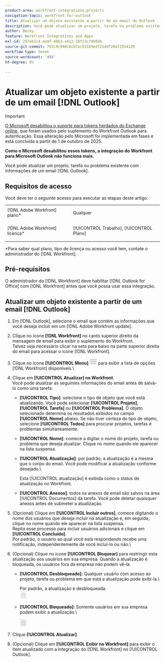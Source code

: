 ```yaml
---
product-area: workfront-integrations;projects
navigation-topic: workfront-for-outlook
title: Atualizar um objeto existente a partir de um email do Outlook
description: Você pode atualizar um projeto, tarefa ou problema existente com informações de um email do Outlook.
author: Becky
feature: Workfront Integrations and Apps
exl-id: 297eb1c4-ee9f-4bb3-a412-18f23c74b0eb
source-git-commit: 793c8c940c8cb7ac53169edf21ddf28af2554120
workflow-type: tm+mt
source-wordcount: '493'
ht-degree: 0%

---
```


# Atualizar um objeto existente a partir de um email [!DNL Outlook]

>[!IMPORTANT]
>
>[O Microsoft desabilitou o suporte para tokens herdados do Exchange online](https://learn.microsoft.com/en-us/office/dev/add-ins/outlook/faq-nested-app-auth-outlook-legacy-tokens), que foram usados pelo suplemento do Workfront Outlook para autenticação. Essa alteração pelo Microsoft foi implementada em fases e está concluída a partir de 1 de outubro de 2025.
>
>**Como o Microsoft desabilitou esses tokens, a integração do Workfront para Microsoft Outlook não funciona mais.**

Você pode atualizar um projeto, tarefa ou problema existente com informações de um email [!DNL Outlook].

## Requisitos de acesso

Você deve ter o seguinte acesso para executar as etapas deste artigo:

<table style="table-layout:auto"> 
 <col> 
 <col> 
 <tbody> 
  <tr> 
   <td role="rowheader">[!DNL Adobe Workfront] plano*</td> 
   <td> <p>Qualquer</p> </td> 
  </tr> 
  <tr> 
   <td role="rowheader">[!DNL Adobe Workfront] licença*</td> 
   <td> <p>[!UICONTROL Trabalho], [!UICONTROL Plano]</p> </td> 
  </tr> 
 </tbody> 
</table>

&#42;Para saber qual plano, tipo de licença ou acesso você tem, contate o administrador do [!DNL Workfront].

## Pré-requisitos

O administrador do [!DNL Workfront] deve habilitar [!DNL Outlook for Office] com [!DNL Workfront] antes que você possa usar essa integração.

## Atualizar um objeto existente a partir de um email [!DNL Outlook]

1. Em [!DNL Outlook], selecione o email que contém as informações que você deseja incluir em um [!DNL Adobe Workfront update].
1. Clique no ícone **[!DNL Workfront]** no canto superior direito da mensagem de email para exibir o suplemento do Workfront.\
   Talvez seja necessário clicar na seta para baixo na parte superior direita do email para acessar o ícone [!DNL Workfront].

1. Clique no ícone **[!UICONTROL Menu]** ![o365_addin_menu_icon.png](assets/o365-addin-menu2-icon.png) para exibir a lista de opções [!DNL Workfront] disponíveis.\


1. Clique em **[!UICONTROL Atualizar] no Workfront**.\
   Você pode atualizar as seguintes informações do email antes de salvá-lo como uma tarefa:

   * **[!UICONTROL Tipo]**: selecione o tipo de objeto que você está atualizando. Você pode selecionar **[!UICONTROL Projeto]**, **[!UICONTROL Tarefa]** ou **[!UICONTROL Problema]**. O objeto selecionado determina os resultados exibidos no campo **[!UICONTROL Nome]** abaixo. Se não tiver certeza do tipo de objeto, selecione **[!UICONTROL Todos]** para procurar projetos, tarefas e problemas simultaneamente.

   * **[!UICONTROL Nome]**: comece a digitar o nome do projeto, tarefa ou problema que deseja atualizar. Clique no nome quando ele aparecer na lista suspensa.
   * **[!UICONTROL Atualização]**: por padrão, a atualização é a mesma que o corpo do email. Você pode modificar a atualização conforme desejado.\

     Esta [!UICONTROL atualização] é exibida como o status de atualização no Workfront.

   * **[!UICONTROL Anexos]**: todos os anexos de email são salvos na área [!UICONTROL Documentos] da tarefa. Você pode deletar quaisquer anexos antes de submeter a atualização.

1. (Opcional) Clique em **[!UICONTROL Incluir outros]**, comece digitando o nome dos usuários que deseja incluir na atualização e, em seguida, clique no nome quando ele aparecer na lista suspensa.\
   Repita esse processo para incluir usuários adicionais e clique em **[!UICONTROL Concluído]**.\
   Por padrão, o usuário ao qual você está respondendo recebe uma notificação, independentemente de você incluí-lo ou não.\

1. (Opcional) Clique no ícone **[!UICONTROL Bloquear]** para restringir esta atualização aos usuários em sua empresa. Quando a atualização é bloqueada, os usuários fora da empresa não podem vê-la.

   * **[!UICONTROL Desbloqueado]:** Qualquer usuário com acesso ao projeto, tarefa ou problema em que está a atualização pode exibi-la.\

     Por padrão, a atualização é desbloqueada.\
      ![o365_addin_unlock.png](assets/o365-addin-unlock.png)

   * **[!UICONTROL Bloqueado]:** Somente usuários em sua empresa podem exibir a atualização.\

     ![o365_addin_lock.png](assets/o365-addin-lock.png)

1. Clique **[!UICONTROL Atualizar]**.
1. (Opcional) Clique em **[!UICONTROL Exibir no Workfront]** para exibir o item atualizado com a integração do [!DNL Workfront] no [!UICONTROL Outlook].

